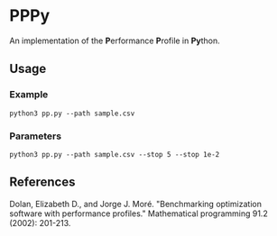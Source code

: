 # PPPy
An implementation of the **P**erformance **P**rofile in **Py**thon.

## Usage
### Example
```
python3 pp.py --path sample.csv
```

### Parameters
```
python3 pp.py --path sample.csv --stop 5 --stop 1e-2
```

## References
Dolan, Elizabeth D., and Jorge J. Moré. "Benchmarking optimization software with performance profiles." Mathematical programming 91.2 (2002): 201-213.
